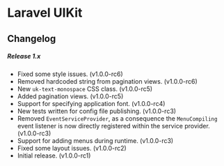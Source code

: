 # Laravel UIKit

Changelog
---

##### Release 1.x

- Fixed some style issues. (v1.0.0-rc6)
- Removed hardcoded string from pagination views. (v1.0.0-rc6)
- New `uk-text-monospace` CSS class. (v1.0.0-rc5)
- Added pagination views. (v1.0.0-rc5)
- Support for specifying application font. (v1.0.0-rc4)
- New tests written for config file publishing. (v1.0.0-rc3)
- Removed `EventServiceProvider`, as a consequence the `MenuCompiling` event listener is now directly registered within the service provider. (v1.0.0-rc3)
- Support for adding menus during runtime. (v1.0.0-rc3)
- Fixed some layout issues. (v1.0.0-rc2)
- Initial release. (v1.0.0-rc1)
